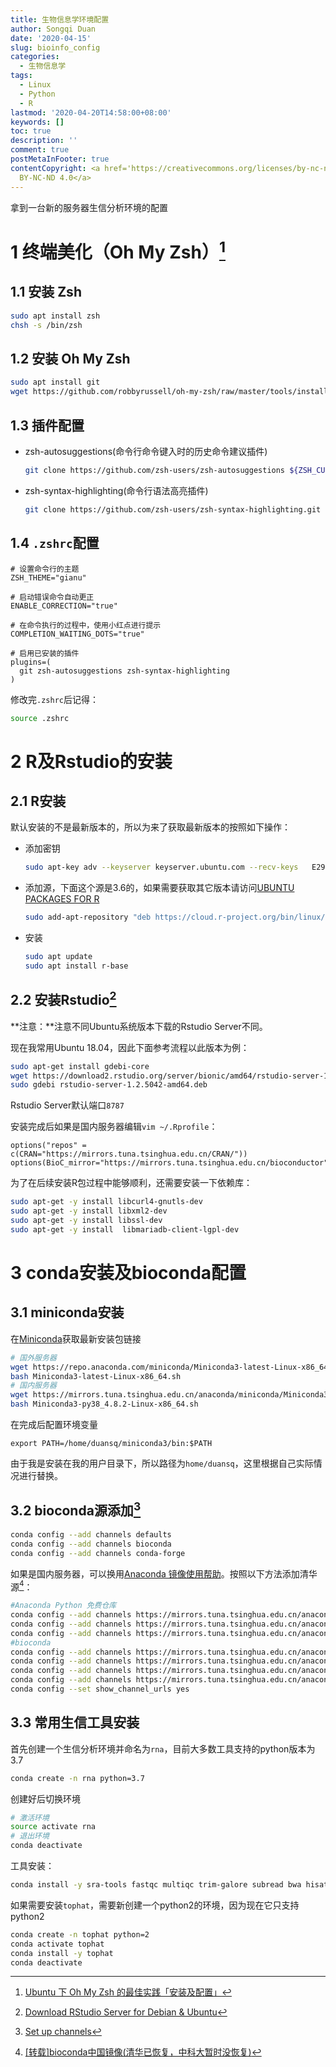 ```yaml
---
title: 生物信息学环境配置
author: Songqi Duan
date: '2020-04-15'
slug: bioinfo_config
categories:
  - 生物信息学
tags:
  - Linux
  - Python
  - R
lastmod: '2020-04-20T14:58:00+08:00'
keywords: []
toc: true
description: ''
comment: true
postMetaInFooter: true
contentCopyright: <a href='https://creativecommons.org/licenses/by-nc-nd/4.0/'>CC
  BY-NC-ND 4.0</a>
---
```

拿到一台新的服务器生信分析环境的配置

# 1 终端美化（Oh My Zsh）[^1]

## 1.1 安装 Zsh

```bash
sudo apt install zsh
chsh -s /bin/zsh
```

## 1.2 安装 Oh My Zsh

```bash
sudo apt install git
wget https://github.com/robbyrussell/oh-my-zsh/raw/master/tools/install.sh -O - | sh
```

## 1.3 插件配置

- zsh-autosuggestions(命令行命令键入时的历史命令建议插件)
  ```bash
  git clone https://github.com/zsh-users/zsh-autosuggestions ${ZSH_CUSTOM:-~/.oh-my-zsh/custom}/plugins/zsh-autosuggestions
  ```

- zsh-syntax-highlighting(命令行语法高亮插件)
  ```bash
  git clone https://github.com/zsh-users/zsh-syntax-highlighting.git ${ZSH_CUSTOM:-~/.oh-my-zsh/custom}/plugins/zsh-syntax-highlighting
  ```

## 1.4 `.zshrc`配置

```vim
# 设置命令行的主题
ZSH_THEME="gianu"

# 启动错误命令自动更正
ENABLE_CORRECTION="true"

# 在命令执行的过程中，使用小红点进行提示
COMPLETION_WAITING_DOTS="true"

# 启用已安装的插件
plugins=(
  git zsh-autosuggestions zsh-syntax-highlighting
)
```
修改完`.zshrc`后记得：
```bash
source .zshrc
```
# 2 R及Rstudio的安装

## 2.1 R安装

默认安装的不是最新版本的，所以为来了获取最新版本的按照如下操作：

- 添加密钥
  ```bash
  sudo apt-key adv --keyserver keyserver.ubuntu.com --recv-keys   E298A3A825C0D65DFD57CBB651716619E084DAB9
  ```
  
- 添加源，下面这个源是3.6的，如果需要获取其它版本请访问[UBUNTU PACKAGES FOR R](https://cran.r-project.org/bin/linux/ubuntu/README.html)
  ```bash
  sudo add-apt-repository "deb https://cloud.r-project.org/bin/linux/ubuntu $(lsb_release -cs)-cran35/"
  ```
  
- 安装
  ```bash
  sudo apt update
  sudo apt install r-base
  ```

## 2.2 安装Rstudio[^2]

**注意：**注意不同Ubuntu系统版本下载的Rstudio Server不同。

现在我常用Ubuntu 18.04，因此下面参考流程以此版本为例：

```bash
sudo apt-get install gdebi-core
wget https://download2.rstudio.org/server/bionic/amd64/rstudio-server-1.2.5042-amd64.deb
sudo gdebi rstudio-server-1.2.5042-amd64.deb
```

Rstudio Server默认端口`8787`

安装完成后如果是国内服务器编辑`vim ~/.Rprofile`：

```vim
options("repos" = c(CRAN="https://mirrors.tuna.tsinghua.edu.cn/CRAN/"))
options(BioC_mirror="https://mirrors.tuna.tsinghua.edu.cn/bioconductor")
```

为了在后续安装R包过程中能够顺利，还需要安装一下依赖库：

```bash
sudo apt-get -y install libcurl4-gnutls-dev
sudo apt-get -y install libxml2-dev
sudo apt-get -y install libssl-dev
sudo apt-get -y install  libmariadb-client-lgpl-dev
```

# 3 conda安装及bioconda配置

## 3.1 miniconda安装

在[Miniconda](https://docs.conda.io/en/latest/miniconda.html)获取最新安装包链接

```bash
# 国外服务器
wget https://repo.anaconda.com/miniconda/Miniconda3-latest-Linux-x86_64.sh
bash Miniconda3-latest-Linux-x86_64.sh
# 国内服务器
wget https://mirrors.tuna.tsinghua.edu.cn/anaconda/miniconda/Miniconda3-py38_4.8.2-Linux-x86_64.sh
bash Miniconda3-py38_4.8.2-Linux-x86_64.sh
```

在完成后配置环境变量

```vim
export PATH=/home/duansq/miniconda3/bin:$PATH
```
由于我是安装在我的用户目录下，所以路径为`home/duansq`，这里根据自己实际情况进行替换。

## 3.2 bioconda源添加[^3]

```bash
conda config --add channels defaults
conda config --add channels bioconda
conda config --add channels conda-forge
```

如果是国内服务器，可以换用[Anaconda 镜像使用帮助](https://mirror.tuna.tsinghua.edu.cn/help/anaconda/)。按照以下方法添加清华源[^4]：

```bash
#Anaconda Python 免费仓库
conda config --add channels https://mirrors.tuna.tsinghua.edu.cn/anaconda/pkgs/main/ #Conda Forge
conda config --add channels https://mirrors.tuna.tsinghua.edu.cn/anaconda/cloud/conda-forge/ #msys2
conda config --add channels https://mirrors.tuna.tsinghua.edu.cn/anaconda/cloud/msys2/
#bioconda
conda config --add channels https://mirrors.tuna.tsinghua.edu.cn/anaconda/cloud/bioconda/ #menpo
conda config --add channels https://mirrors.tuna.tsinghua.edu.cn/anaconda/cloud/menpo/ #pytorch
conda config --add channels https://mirrors.tuna.tsinghua.edu.cn/anaconda/cloud/pytorch/ # for legacy win-64
conda config --add channels https://mirrors.tuna.tsinghua.edu.cn/anaconda/cloud/peterjc123/
conda config --set show_channel_urls yes
```

## 3.3 常用生信工具安装

首先创建一个生信分析环境并命名为`rna`，目前大多数工具支持的python版本为3.7

```bash
conda create -n rna python=3.7
```

创建好后切换环境

```bash
# 激活环境
source activate rna
# 退出环境
conda deactivate
```

工具安装：

```bash
conda install -y sra-tools fastqc multiqc trim-galore subread bwa hisat2 bowtie2 star samtools htseq 
```
如果需要安装`tophat`，需要新创建一个python2的环境，因为现在它只支持python2

```bash
conda create -n tophat python=2
conda activate tophat
conda install -y tophat
conda deactivate
```

[^1]: [Ubuntu 下 Oh My Zsh 的最佳实践「安装及配置」](https://segmentfault.com/a/1190000015283092)
[^2]: [Download RStudio Server for Debian & Ubuntu](https://rstudio.com/products/rstudio/download-server/debian-ubuntu/)
[^3]: [Set up channels](https://bioconda.github.io/user/install.html)
[^4]: [[转载]bioconda中国镜像(清华已恢复，中科大暂时没恢复)](http://blog.sciencenet.cn/home.php?mod=space&uid=623545&do=blog&id=1187896)
[^5]: [如果有一个云服务器你会做什么？](https://vip.biotrainee.com/d/133--)
